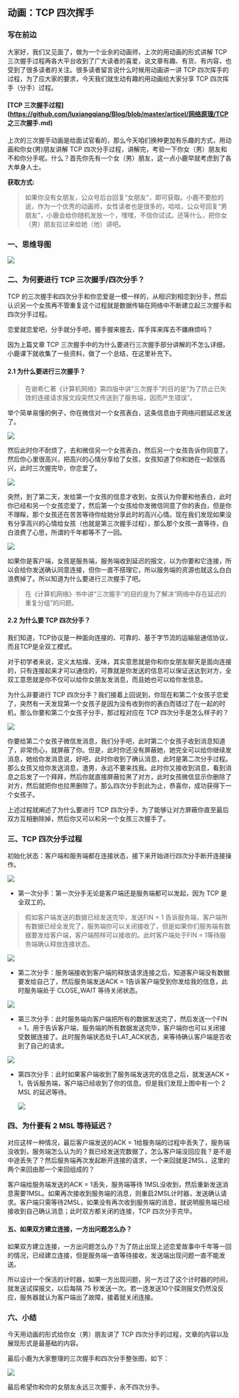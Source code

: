 ## 动画：TCP 四次挥手

### 写在前边

大家好，我们又见面了，做为一个业余的动画师，上次的用动画的形式讲解 TCP 三次握手过程再各大平台收到了广大读者的喜爱，说文章有趣、有货、有内容，也受到了很多读者的关注。很多读者留言说什么时候用动画讲一讲 TCP 四次挥手的过程，为了应大家的要求，今天我们就生动有趣的用动画给大家分享 TCP 四次挥手（分手）过程。



#### [TCP 三次握手过程](https://github.com/luxiangqiang/Blog/blob/master/articel/网络原理/TCP 之三次握手.md)



上次的三次握手动画是给面试官看的，那么今天咱们换种更加有乐趣的方式，用动画和你女(男)朋友讲解 TCP 四次分手过程，讲解完，考验一下你女（男）朋友和不和你分手呢。什么？首先你先有一个女（男）朋友，这一点小鹿早就考虑到了各大单身人士。



**获取方式:**

> 如果你没有女朋友，公众号后台回复“女朋友”，即可获取。小鹿不要脸的说，作为一个优秀的动画师，女性读者也是很多的，哈哈，公众号回复“男朋友”，小鹿会给你随机发放一个，嘿嘿，不信你试试。还等什么，把你女（男）朋友拉过来给她（他）讲吧。



### 一、思维导图

![](https://github.com/luxiangqiang/Blog/blob/master/articel/网络原理/images/四次挥手/思维导图.png)



### 二、为何要进行 TCP 三次握手/四次分手？

TCP 的三次握手和四次分手和你恋爱是一模一样的，从相识到相恋到分手，然后认识另一个女孩再不管重复这个过程就是数据传输在网络中不断建立起三次握手和四次分手过程。

恋爱就恋爱吧，分手就分手吧，握手握来握去，挥手挥来挥去不嫌麻烦吗？

因为上篇文章 TCP 三次握手中的为什么要进行三次握手部分讲解的不怎么详细，小鹿课下就收集了一些资料，做了一个总结，在这里补充下。



#### 2.1 为什么要进行三次握手？

> 在谢希仁著《计算机网络》第四版中讲“三次握手”的目的是“为了防止已失效的连接请求报文段突然又传送到了服务端，因而产生错误”。

举个简单易懂的例子，你在微信对一个女孩表白，这条信息由于网络问题延迟发送了。



![](https://github.com/luxiangqiang/Blog/blob/master/articel/网络原理/images/四次挥手/发送延迟.gif)



然后此时你不耐烦了，去和微信另一个女孩表白，然后另一个女孩告诉你同意了，然后你心里很高兴，把高兴的心情分享给了女孩，女孩知道了你和她在一起很高兴，此时三次握完毕，你恋爱了。



![](https://github.com/luxiangqiang/Blog/blob/master/articel/网络原理/images/四次挥手/2.gif)



突然，到了第二天，发给第一个女孩的信息才收到，女孩认为你要和他表白，此时你已经和另一个女孩恋爱了，然后第一个女孩给你发微信同意了你的表白，但是你不理睬，那个女孩还在苦苦等待你给她分享此时的高兴心情。现在我们发现如果没有分享高兴的心情给女孩（也就是第三次握手过程），那么那个女孩一直等待，白白浪费了心思，所谓的千年都等不了一回。

![](https://github.com/luxiangqiang/Blog/blob/master/articel/网络原理/images/四次挥手/3.gif)



如果你是客户端，女孩是服务端，服务端收到延迟的报文，以为你要和它连接，所以会给你发送确认同意连接，但你一直不搭理它，所以服务端的资源也就这么白白浪费掉了。所以知道为什么要进行三次握手了吧。



> 在《计算机网络》书中讲“三次握手”的目的是为了解决“网络中存在延迟的重复分组”的问题。



#### 2.2 为什么要 TCP 四次分手？

我们知道，TCP协议是一种面向连接的、可靠的、基于字节流的运输层通信协议，而且TCP是全双工模式。

对于初学者来说，定义太枯燥、无味，其实意思就是你和你女朋友聊天是面向连接的，只有连接起来才可以通信的，可靠就是你发送的信息可以保证送达到对方，全双工意思就是你不仅可以给你女朋友发消息，而且她也可以给你发信息。

为什么非要进行 TCP 四次分手？我们接着上回说到，你现在和第二个女孩子恋爱了，突然有一天发现第一个女孩子是因为没有收到你的表白而错过了在一起的时机，那么你要和第二个女孩子分手，那过程对应在 TCP 四次分手是怎么样子的？



![](https://github.com/luxiangqiang/Blog/blob/master/articel/网络原理/images/四次挥手/4.gif)



你要给第二个女孩子微信发消息，我们分手吧，此时第二个女孩子收到消息知道了，非常伤心，就屏蔽了你。但是，此时你还没有屏蔽她，她完全可以给你继续发消息，她给你发消息说，好吧，此时你收到了确认消息，此时是第二次分手过程。那么女孩又给你发送消息，渣男，永远不要来找我。此时你又接收到消息，看到消息之后发了一个拜拜，然后你就直接屏蔽拉黑了对方，此时女孩微信显示你删除了对方，然后就把你也拉黑删除了。那么四次分手到此为止，恭喜你，成功获得下一个女孩子。

上述过程就阐述了为什么要进行 TCP 四次分手，为了能够让对方屏蔽你直至最后双方互相删除掉，然后你又可以和另一个女孩三次握手了。


### 三、TCP 四次分手过程

初始化状态：客户端和服务端都在连接状态，接下来开始进行四次分手断开连接操作。

![](https://github.com/luxiangqiang/Blog/blob/master/articel/网络原理/images/四次挥手/5.png)



- 第一次分手：第一次分手无论是客户端还是服务端都可以发起，因为 TCP 是全双工的。

> 假如客户端发送的数据已经发送完毕，发送FIN = 1 告诉服务端，客户端所有数据已经全发完了，服务端你可以关闭接收了，但是如果你们服务端有数据要发给客户端，客户端照样可以接收的。此时客户端处于FIN = 1等待服务端确认释放连接状态。

![](https://github.com/luxiangqiang/Blog/blob/master/articel/网络原理/images/四次挥手/第一次分手.gif)



- 第二次分手：服务端接收到客户端的释放请求连接之后，知道客户端没有数据要发给自己了，然后服务端发送ACK = 1告诉客户端受到你发给我的信息，此时服务端处于 CLOSE_WAIT 等待关闭状态。

![](https://github.com/luxiangqiang/Blog/blob/master/articel/网络原理/images/四次挥手/第二次分手.gif)



- 第三次分手：此时服务端向客户端把所有的数据发送完了，然后发送一个FIN = 1，用于告诉客户端，服务端的所有数据发送完毕，客户端你也可以关闭接受数据连接了。此时服务端状态处于LAT_ACK状态，来等待确认客户端是否收到了自己的请求。

![](https://github.com/luxiangqiang/Blog/blob/master/articel/网络原理/images/四次挥手/第三次分手.gif)



- 第四次分手：此时如果客户端收到了服务端发送完的信息之后，就发送ACK = 1，告诉服务端，客户端已经收到了你的信息。但是我们发现上图中有一个 2 MSL 的延迟等待。

  ![](https://github.com/luxiangqiang/Blog/blob/master/articel/网络原理/images/四次挥手/第四次分手.gif)



### 四、为什要有 2 MSL 等待延迟？

对应这样一种情况，最后客户端发送的ACK = 1给服务端的过程中丢失了，服务端没收到，服务端怎么认为的？我已经发送完数据了，怎么客户端没回应我？是不是中途丢失了？然后服务端再次发起断开连接的请求，一个来回就是2MSL，这里的两个来回由那一个来回组成的？

客户端给服务端发送的ACK = 1丢失，服务端等待 1MSL没收到，然后重新发送消息需要1MSL。如果再次接收到服务端的消息，则重启2MSL计时器，发送确认请求。客户端只需等待2MSL，如果没有再次收到服务端的消息，就说明服务端已经接收到自己确认消息；此时双方都关闭的连接，TCP 四次分手完毕。


#### 五、如果双方建立连接，一方出问题怎么办？

如果双方建立连接，一方出问题怎么办？为了防止出现上述恋爱故事中千年等一回的情况，已经建立连接，但是服务端一直等待接收，发送端出现问题一直不能发送。

所以设计一个保活的计时器，如果一方出现问题，另一方过了这个计时器的时间，就发送试探报文，以后每隔 75 秒发送一次。若一连发送10个探测报文仍然没反应，服务器就认为客户端出了故障，接着就关闭连接。



### 六、小结

今天用动画的形式给你女（男）朋友讲了 TCP 四次分手的过程，文章的内容以及展现形式是最基础的内容。

最后小鹿为大家整理的三次握手和四次分手整张图，如下：

![](https://github.com/luxiangqiang/Blog/blob/master/articel/网络原理/images/四次挥手/三次四次示意图.png)

最后希望你和你的女朋友永远三次握手，永不四次分手。


